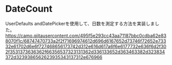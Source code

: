# DateCount
UserDefaults andDatePickerを使用して、日数を測定する方法を実装しました。
https://camo.qiitausercontent.com/495f5e293cc43aa71187bbc0cdba62e838070f1c/68747470733a2f2f71696974612d696d6167652d73746f72652e73332e61702d6e6f727468656173742d312e616d617a6f6e6177732e636f6d2f302f3531373636362f66356537323131362d336133652d363463382d323834372d3239386562623935343137312e676966
